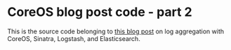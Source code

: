# CoreOS blog post code - part 2

This is the source code belonging to [this blog post](http://marceldegraaf.net/2014/05/05/coreos-follow-up-sinatra-logstash-elasticsearch-kibana.html)
on log aggregation with CoreOS, Sinatra, Logstash, and Elasticsearch.
